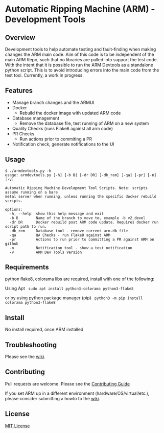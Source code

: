 # Automatic Ripping Machine (ARM) - Development Tools

## Overview

Development tools to help automate testing and fault-finding when making changes the ARM main code.
Aim of this code is to be independent of the main ARM Repo, such that no libraries are pulled into support the test code. With the intent that it is possible to run the ARM Devtools as a standalone python script. This is to avoid introducing errors into the main code from the test tool.
Currently, a work in progress.

## Features

- Manage branch changes and the ARMUI
- Docker
    - Rebuild the docker image with updated ARM code
- Database management
    - Remove the database file, test running of ARM on a new system
- Quality Checks (runs Flake8 against all arm code)
- PR Checks
    - Run actions prior to commiting a PR
- Notification check, generate notifications to the UI


## Usage
```
$ ./armdevtools.py -h
usage: armdevtools.py [-h] [-b B] [-dr DR] [-db_rem] [-qa] [-pr] [-n] [-v]

Automatic Ripping Machine Development Tool Scripts. Note: scripts assume running on a bare
metal server when running, unless running the specific docker rebuild scripts.

options:
  -h, --help  show this help message and exit
  -b B        Name of the branch to move to, example -b v2_devel
  -dr DR      Docker rebuild post ARM code update. Requires docker run script path to run.
  -db_rem     Database tool - remove current arm.db file
  -qa         QA Checks - run Flake8 against ARM
  -pr         Actions to run prior to committing a PR against ARM on github
  -n          Notification tool - show a test notification
  -v          ARM Dev Tools Version
``````

## Requirements

python flake8, colorama libs are required, install with one of the following:

Using Apt 
``` sudo apt install python3-colorama python3-flake8```

or by using python package manager (pip)
``` python3 -m pip install colorama python3-flake8```

## Install

No install required, once ARM installed

## Troubleshooting
 Please see the [wiki](https://github.com/automatic-ripping-machine/automatic-ripping-machine/wiki/).

## Contributing

Pull requests are welcome.  Please see the [Contributing Guide](https://github.com/automatic-ripping-machine/automatic-ripping-machine/wiki/Contributing-Guide)

If you set ARM up in a different environment (hardware/OS/virtual/etc.), please consider submitting a howto to the [wiki](https://github.com/automatic-ripping-machine/automatic-ripping-machine/wiki).

## License

[MIT License](../LICENSE)
